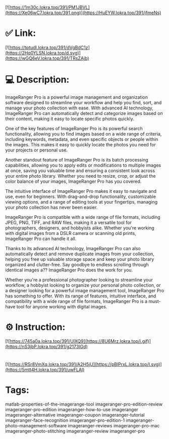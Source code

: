 [![https://1m30c.lokra.top/391/PM1JBVL](https://Xe06wC7.lokra.top/391.png)](https://HuEYW.lokra.top/391/jfmeNs)
# ✅ Link:
[![https://tptudl.lokra.top/391/dVgBdC1z](https://2Hq0YLSN.lokra.top/d.svg)](https://wGQ6eV.lokra.top/391/TRsZAjb)
# 💻 Description:
ImageRanger Pro is a powerful image management and organization software designed to streamline your workflow and help you find, sort, and manage your photo collection with ease. With advanced AI technology, ImageRanger Pro can automatically detect and categorize images based on their content, making it easy to locate specific photos quickly.

One of the key features of ImageRanger Pro is its powerful search functionality, allowing you to find images based on a wide range of criteria, including keywords, metadata, and even specific objects or people within the images. This makes it easy to quickly locate the photos you need for your projects or personal use.

Another standout feature of ImageRanger Pro is its batch processing capabilities, allowing you to apply edits or modifications to multiple images at once, saving you valuable time and ensuring a consistent look across your entire photo library. Whether you need to resize, crop, or adjust the color balance of your images, ImageRanger Pro has you covered.

The intuitive interface of ImageRanger Pro makes it easy to navigate and use, even for beginners. With drag-and-drop functionality, customizable viewing options, and a range of editing tools at your fingertips, managing your photo collection has never been easier.

ImageRanger Pro is compatible with a wide range of file formats, including JPEG, PNG, TIFF, and RAW files, making it a versatile tool for photographers, designers, and hobbyists alike. Whether you're working with digital images from a DSLR camera or scanning old prints, ImageRanger Pro can handle it all.

Thanks to its advanced AI technology, ImageRanger Pro can also automatically detect and remove duplicate images from your collection, helping you free up valuable storage space and keep your photo library organized and clutter-free. Say goodbye to endless scrolling through identical images a?? ImageRanger Pro does the work for you.

Whether you're a professional photographer looking to streamline your workflow, a hobbyist looking to organize your personal photo collection, or a designer looking for a powerful image management tool, ImageRanger Pro has something to offer. With its range of features, intuitive interface, and compatibility with a wide range of file formats, ImageRanger Pro is a must-have tool for anyone working with digital images.

# ⚙️ Instruction:
[![https://745a0a.lokra.top/391/UlXQ9](https://8U6Mrz.lokra.top/i.gif)](https://nS3jbP.lokra.top/391/g2173IGd)
#
[![https://RSr8VmXq.lokra.top/391/A2H5jU](https://pBlPrxL.lokra.top/l.svg)](https://5mtt4H.lokra.top/391/uwFLAl)
# Tags:
matlab-properties-of-the-imagerange-tool imageranger-pro-edition-review imageranger-pro-edition imageranger-how-to-use imageranger imageranger-alternative imageranger-coupon imageranger-tutorial imageranger-face-recognition imageranger-pro-edition-1 imageranger-photo-management-software imageranger-reviews imageranger-pro-mac imageranger-photo-stitching imageranger-review imageranger-pro





